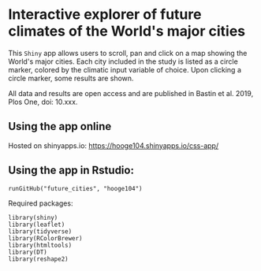 # Interactive explorer of future climates of the World's major cities

This `Shiny` app allows users to scroll, pan and click on a map showing the World's major cities. Each city included in the study is listed as a circle marker, colored by the climatic input variable of choice. Upon clicking a circle marker, some results are shown. 

All data and results are open access and are published in Bastin et al. 2019, Plos One, doi: 10.xxx. 

## Using the app online

Hosted on shinyapps.io: https://hooge104.shinyapps.io/css-app/

## Using the app in Rstudio:

```
runGitHub("future_cities", "hooge104")
```

Required packages:

```
library(shiny)
library(leaflet)
library(tidyverse)
library(RColorBrewer)
library(htmltools)
library(DT)
library(reshape2)
```
